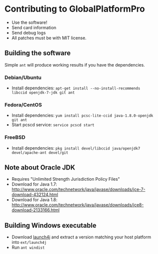 # Contributing to GlobalPlatformPro
 * Use the software!
 * Send card information
 * Send debug logs
 * All patches must be with MIT license.

## Building the software
Simple `ant` will produce working results if you have the dependencies.

### Debian/Ubuntu
 * Install dependencies: `apt-get install --no-install-recommends libccid openjdk-7-jdk git ant`

### Fedora/CentOS
 * Install dependencies: `yum install pcsc-lite-ccid java-1.8.0-openjdk git ant`
 * Start pcscd service: `service pcscd start`

### FreeBSD
 * Install dependencies: `pkg install devel/libccid java/openjdk7 devel/apache-ant devel/git`

## Note about Oracle JDK
 * Requires "Unlimited Strength Jurisdiction Policy Files"
  * Download for Java 1.7: http://www.oracle.com/technetwork/java/javase/downloads/jce-7-download-432124.html
  * Download for Java 1.8: http://www.oracle.com/technetwork/java/javase/downloads/jce8-download-2133166.html

## Building Windows executable
 * Download [launch4j](http://launch4j.sourceforge.net/) and extract a version matching your host platform into `ext/launch4j`
 * Run `ant windist`

